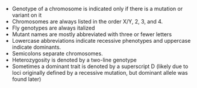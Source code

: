- Genotype of a chromosome is indicated only if there is a mutation or variant on it
- Chromosomes are always listed in the order X/Y, 2, 3, and 4.
- Fly genotypes are always italized
- Mutant names are mostly abbreviated with three or fewer letters
- Lowercase abbreviations indicate recessive phenotypes and uppercase indicate dominants.
- Semicolons separate chromosomes.
- Heterozygosity is denoted by a two-line genotype
- Sometimes a dominant trait is denoted by a superscript D (likely due to loci originally defined by a recessive mutation, but dominant allele was found later)